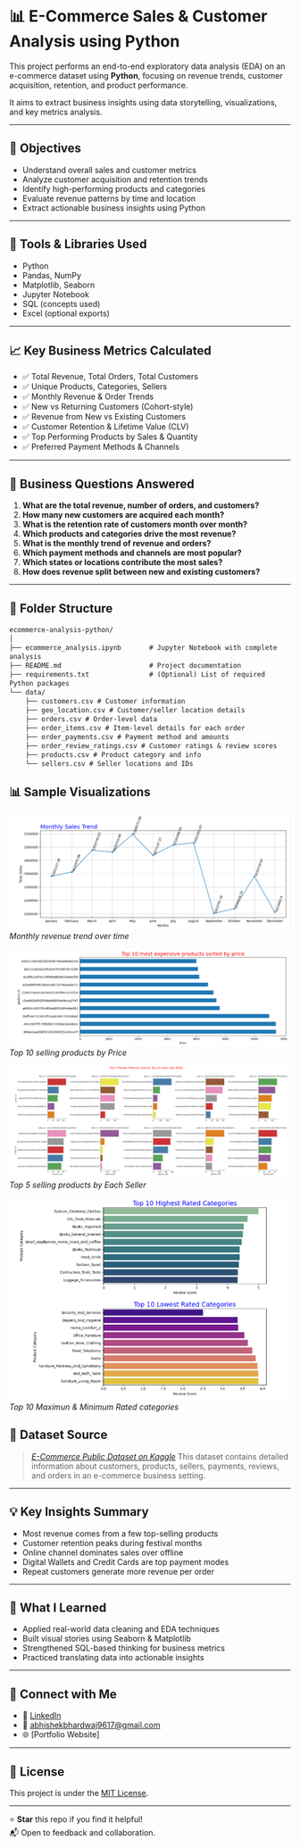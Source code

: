 # 📊 E-Commerce Sales & Customer Analysis using Python

This project performs an end-to-end exploratory data analysis (EDA) on an e-commerce dataset using **Python**, focusing on revenue trends, customer acquisition, retention, and product performance.

It aims to extract business insights using data storytelling, visualizations, and key metrics analysis.

---

## 🚀 Objectives

- Understand overall sales and customer metrics
- Analyze customer acquisition and retention trends
- Identify high-performing products and categories
- Evaluate revenue patterns by time and location
- Extract actionable business insights using Python

---

## 🧰 Tools & Libraries Used

- Python
- Pandas, NumPy
- Matplotlib, Seaborn
- Jupyter Notebook
- SQL (concepts used)
- Excel (optional exports)

---

## 📈 Key Business Metrics Calculated

- ✅ Total Revenue, Total Orders, Total Customers
- ✅ Unique Products, Categories, Sellers
- ✅ Monthly Revenue & Order Trends
- ✅ New vs Returning Customers (Cohort-style)
- ✅ Revenue from New vs Existing Customers
- ✅ Customer Retention & Lifetime Value (CLV)
- ✅ Top Performing Products by Sales & Quantity
- ✅ Preferred Payment Methods & Channels

---

## 🔎 Business Questions Answered

1. **What are the total revenue, number of orders, and customers?**  
2. **How many new customers are acquired each month?**  
3. **What is the retention rate of customers month over month?**  
4. **Which products and categories drive the most revenue?**  
5. **What is the monthly trend of revenue and orders?**  
6. **Which payment methods and channels are most popular?**  
7. **Which states or locations contribute the most sales?**  
8. **How does revenue split between new and existing customers?**

---

## 📂 Folder Structure

```
ecommerce-analysis-python/
│
├── ecommerce_analysis.ipynb       # Jupyter Notebook with complete analysis
├── README.md                      # Project documentation
├── requirements.txt               # (Optional) List of required Python packages
└── data/
    ├── customers.csv # Customer information
    ├── geo_location.csv # Customer/seller location details
    ├── orders.csv # Order-level data
    ├── order_items.csv # Item-level details for each order
    ├── order_payments.csv # Payment method and amounts
    ├── order_review_ratings.csv # Customer ratings & review scores
    ├── products.csv # Product category and info
    └── sellers.csv # Seller locations and IDs
```



## 📊 Sample Visualizations

![Monthly Revenue](output/plots/monthly_revenue.png)  
*Monthly revenue trend over time*

![Top Products](output/plots/top_products.png)  
*Top 10 selling products by Price*

![Top Products By Sellers](output/plots/top_products_by_seller.png)  
*Top 5 selling products by Each Seller*

![Review Ratings](output/plots/review_ratings.png)  
*Top 10 Maximun & Minimum Rated categories*


## 📁 Dataset Source

> *[E-Commerce Public Dataset on Kaggle](https://www.kaggle.com/datasets/singhpriyanshu29/e-commerce-analytics)*
> This dataset contains detailed information about customers, products, sellers, payments, reviews, and orders in an e-commerce business setting.

---

## 💡 Key Insights Summary

- Most revenue comes from a few top-selling products
- Customer retention peaks during festival months
- Online channel dominates sales over offline
- Digital Wallets and Credit Cards are top payment modes
- Repeat customers generate more revenue per order

---

## 🧠 What I Learned

- Applied real-world data cleaning and EDA techniques  
- Built visual stories using Seaborn & Matplotlib  
- Strengthened SQL-based thinking for business metrics  
- Practiced translating data into actionable insights

---

## 🔗 Connect with Me

- 💼 [LinkedIn](www.linkedin.com/in/abhishek-bhardwaj-820b33343)
- 📧 abhishekbhardwaj9617@gmail.com
- 🌐 [Portfolio Website]

---

## 📝 License

This project is under the [MIT License](LICENSE).

---

⭐️ **Star** this repo if you find it helpful!  
📬 Open to feedback and collaboration.


